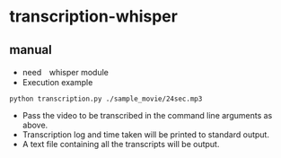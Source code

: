 # transcription-whisper
## manual
- need　whisper module
- Execution example
~~~
python transcription.py ./sample_movie/24sec.mp3
~~~
- Pass the video to be transcribed in the command line arguments as above.
- Transcription log and time taken will be printed to standard output.
- A text file containing all the transcripts will be output.
